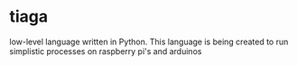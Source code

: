 # tiaga
low-level language written in Python.  This language is being created to run simplistic processes on raspberry pi's and arduinos
